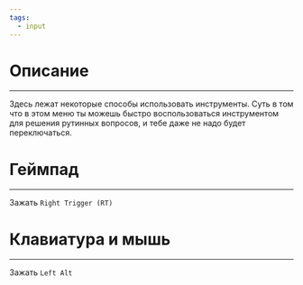 ```yaml
---
tags:
  - input
---
```

# Описание
___
Здесь лежат некоторые способы использовать инструменты. Суть в том что в этом меню ты можешь быстро воспользоваться инструментом для решения рутинных вопросов, и тебе даже не надо будет переключаться. 
# Геймпад
___
Зажать `Right Trigger (RT)`  
# Клавиатура и мышь
___
Зажать `Left Alt`